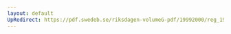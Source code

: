 ```yaml
---
layout: default
UpRedirect: https://pdf.swedeb.se/riksdagen-volumeG-pdf/19992000/reg_19992000/reg_19992000_0487.pdf
---
```

